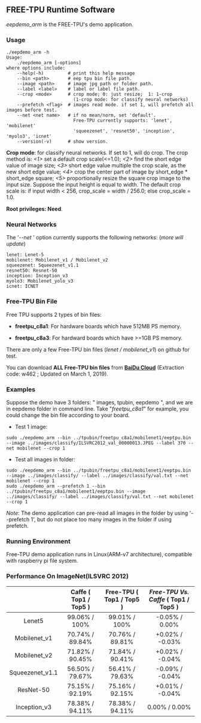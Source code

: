 ## FREE-TPU Runtime Software
*eepdemo_arm* is the FREE-TPU's demo application.

### Usage
```
./eepdemo_arm -h
Usage: 
    ./eepdemo_arm [-options]
where options include:
    --help(-h)         # print this help message
    --bin <path>       # eep tpu bin file path. 
    --image <path>     # image jpg path or folder path.
    --label <label>    # label or label file path.  
    --crop <mode>      # crop mode; 0: just resize;  1: 1-crop
                         (1-crop mode: for classify neural networks)
    --prefetch <flag>  # images read mode. if set 1, will prefetch all images before test.
    --net <net name>   # if no mean/norm, set 'default'. 
                         Free-TPU currently supports: 'lenet', 'mobilenet'
                         'squeezenet', 'resnet50', 'inception', 'myolo3', 'icnet'
    --version(-v)      # show version.
```
**Crop mode**: for classify neural networks. If set to 1, will do crop. The crop method is: *<1>* set a default crop scale(<=1.0); *<2>* find the short edge value of image size; *<3>* short edge value multiple the crop scale, as the new short edge value; *<4>* crop the center part of image by short_edge * short_edge square; *<5>* proportionally resize the square crop image to the input size.   Suppose the input height is equal to width.  The default crop scale is: if input width < 256, crop_scale = width / 256.0;  else crop_scale = 1.0.

**Root privileges: Need**.

### Neural Networks
The '*--net <net name>*' option currently supports the following networks: (*more will update*)
```
lenet: Lenet-5
mobilenet: Mobilenet_v1 / Mobilenet_v2
squeezenet: Squeezenet_v1.1
resnet50: Resnet-50
inception: Inception_v3
myolo3: Mobilenet_yolo_v3
icnet: ICNET
```

### Free-TPU Bin File
Free TPU supports 2 types of bin files:

- **freetpu_c8a1**: For hardware boards which have 512MB PS memory.

- **freetpu_c8a3**: For hardward boards which have >=1GB PS memory.

There are only a few Free-TPU bin files (*lenet / mobilenet_v1*) on github for test.

You can download **ALL Free-TPU bin files** from **[BaiDu Cloud](https://pan.baidu.com/s/1M3mcz8XVxJHIfwsAPLV0iw)** (Extraction code: w462 ; Updated on March 1, 2019).

### Examples
Suppose the demo have 3 folders: " images, tpubin, eepdemo ", and we are in eepdemo folder in command line. Take "*freetpu_c8a1*" for example, you could change the bin file according to your board.

- Test 1 image: 
```
sudo ./eepdemo_arm --bin ../tpubin/freetpu_c8a1/mobilenet1/eeptpu.bin --image ../images/classify/ILSVRC2012_val_00000013.JPEG --label 370 --net mobilenet --crop 1
```
- Test all images in folder:
```
sudo ./eepdemo_arm --bin ../tpubin/freetpu_c8a1/mobilenet1/eeptpu.bin --image ../images/classify/ --label ../images/classify/val.txt --net mobilenet --crop 1
sudo ./eepdemo_arm --prefetch 1 --bin ../tpubin/freetpu_c8a1/mobilenet1/eeptpu.bin --image ../images/classify/ --label ../images/classify/val.txt --net mobilenet --crop 1 
```
*Note*: The demo application can pre-read all images in the folder by using '--prefetch 1', but do not place too many images in the folder if using prefetch.

### Running Environment
Free-TPU demo application runs in Linux(ARM-v7 architecture), compatible with raspberry pi file system.

### Performance On ImageNet(ILSVRC 2012)

| |Caffe ( Top1 / Top5 ) | Free-TPU ( Top1 / Top5 ) | *Free-TPU Vs. Caffe*  ( Top1 / Top5 ) 
:------: | :------: | :------: | :------: 
Lenet5| 99.06% / 100% | 99.01% / 100% | -0.05% / 0.00% 
Mobilenet_v1| 70.74% / 89.84% | 70.76% / 89.81% | +0.02% / -0.03% 
Mobilenet_v2| 71.82% / 90.45% | 71.84% / 90.41% | +0.02% / -0.04% 
Squeezenet_v1.1| 56.50% / 79.67% |  56.41% / 79.63% | -0.09% / -0.04% 
ResNet-50| 75.15% / 92.19% | 75.16% / 92.15% | +0.01% / -0.04% 
Inception_v3| 78.38% / 94.11%  | 78.38% / 94.11% |  0.00% / 0.00% 

